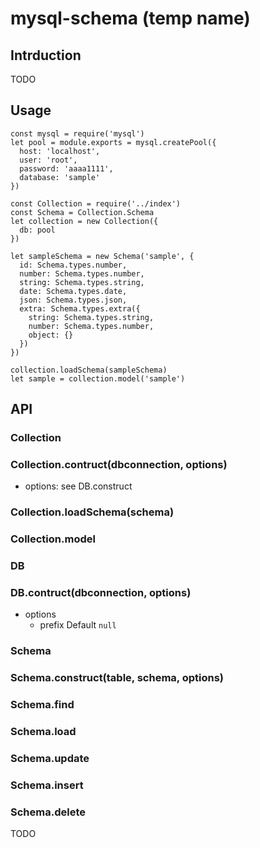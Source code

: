 mysql-schema (temp name)
===========

## Intrduction
TODO

## Usage
```
const mysql = require('mysql')
let pool = module.exports = mysql.createPool({
  host: 'localhost',
  user: 'root',
  password: 'aaaa1111',
  database: 'sample'
})

const Collection = require('../index')
const Schema = Collection.Schema
let collection = new Collection({
  db: pool
})

let sampleSchema = new Schema('sample', {
  id: Schema.types.number,
  number: Schema.types.number,
  string: Schema.types.string,
  date: Schema.types.date,
  json: Schema.types.json,
  extra: Schema.types.extra({
    string: Schema.types.string,
    number: Schema.types.number,
    object: {}
  })
})

collection.loadSchema(sampleSchema)
let sample = collection.model('sample')

```

## API

### Collection
### Collection.contruct(dbconnection, options)
- options: see DB.construct

### Collection.loadSchema(schema)
### Collection.model

### DB
### DB.contruct(dbconnection, options)
- options
  - prefix Default `null`

### Schema
### Schema.construct(table, schema, options)
### Schema.find
### Schema.load
### Schema.update
### Schema.insert
### Schema.delete
TODO
